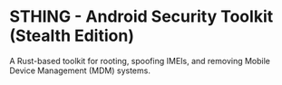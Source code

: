 # STHING - Android Security Toolkit (Stealth Edition)

A Rust-based toolkit for rooting, spoofing IMEIs, and removing Mobile Device Management (MDM) systems.